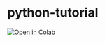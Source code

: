 # python-tutorial

[![Open in Colab](https://colab.research.google.com/assets/colab-badge.svg)](https://colab.research.google.com/github/yjchoi1/python-tutorial/blob/main/tutorial.ipynb)

